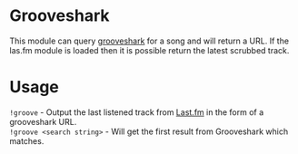 # Grooveshark
This module can query [grooveshark](https://grooveshark.com) for a song and will return a URL. If the las.fm module is loaded then it is possible return the latest scrubbed track. 

# Usage
```!groove``` - Output the last listened track from [Last.fm](https://last.fm) in the form of a grooveshark URL.  
```!groove <search string>``` -  Will get the first result from Grooveshark which matches. 